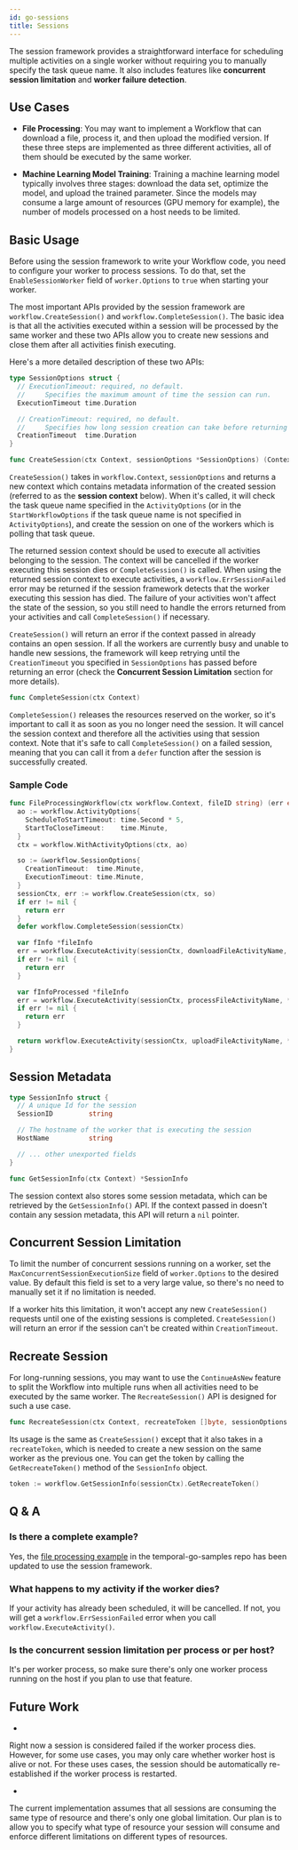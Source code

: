 ```yaml
---
id: go-sessions
title: Sessions
---
```


The session framework provides a straightforward interface for scheduling multiple activities on a single worker without requiring you to manually specify the task queue name. It also includes features like **concurrent session limitation** and **worker failure detection**.

## Use Cases

- **File Processing**: You may want to implement a Workflow that can download a file, process it, and then upload the modified version. If these three steps are implemented as three different activities, all of them should be executed by the same worker.

- **Machine Learning Model Training**: Training a machine learning model typically involves three stages: download the data set, optimize the model, and upload the trained parameter. Since the models may consume a large amount of resources (GPU memory for example), the number of models processed on a host needs to be limited.

## Basic Usage

Before using the session framework to write your Workflow code, you need to configure your worker to process sessions. To do that, set the `EnableSessionWorker` field of `worker.Options` to `true` when starting your worker.

The most important APIs provided by the session framework are `workflow.CreateSession()` and `workflow.CompleteSession()`. The basic idea is that all the activities executed within a session will be processed by the same worker and these two APIs allow you to create new sessions and close them after all activities finish executing.

Here's a more detailed description of these two APIs:

```go
type SessionOptions struct {
  // ExecutionTimeout: required, no default.
  //     Specifies the maximum amount of time the session can run.
  ExecutionTimeout time.Duration

  // CreationTimeout: required, no default.
  //     Specifies how long session creation can take before returning an error.
  CreationTimeout  time.Duration
}

func CreateSession(ctx Context, sessionOptions *SessionOptions) (Context, error)
```

`CreateSession()` takes in `workflow.Context`, `sessionOptions` and returns a new context which contains metadata information of the created session (referred to as the **session context** below). When it's called, it will check the task queue name specified in the `ActivityOptions` (or in the `StartWorkflowOptions` if the task queue name is not specified in `ActivityOptions`), and create the session on one of the workers which is polling that task queue.

The returned session context should be used to execute all activities belonging to the session. The context will be cancelled if the worker executing this session dies or `CompleteSession()` is called. When using the returned session context to execute activities, a `workflow.ErrSessionFailed` error may be returned if the session framework detects that the worker executing this session has died. The failure of your activities won't affect the state of the session, so you still need to handle the errors returned from your activities and call `CompleteSession()` if necessary.

`CreateSession()` will return an error if the context passed in already contains an open session. If all the workers are currently busy and unable to handle new sessions, the framework will keep retrying until the `CreationTimeout` you specified in `SessionOptions` has passed before returning an error (check the **Concurrent Session Limitation** section for more details).

```go
func CompleteSession(ctx Context)
```

`CompleteSession()` releases the resources reserved on the worker, so it's important to call it as soon as you no longer need the session. It will cancel the session context and therefore all the activities using that session context. Note that it's safe to call `CompleteSession()` on a failed session, meaning that you can call it from a `defer` function after the session is successfully created.

### Sample Code

```go
func FileProcessingWorkflow(ctx workflow.Context, fileID string) (err error) {
  ao := workflow.ActivityOptions{
    ScheduleToStartTimeout: time.Second * 5,
    StartToCloseTimeout:    time.Minute,
  }
  ctx = workflow.WithActivityOptions(ctx, ao)

  so := &workflow.SessionOptions{
    CreationTimeout:  time.Minute,
    ExecutionTimeout: time.Minute,
  }
  sessionCtx, err := workflow.CreateSession(ctx, so)
  if err != nil {
    return err
  }
  defer workflow.CompleteSession(sessionCtx)

  var fInfo *fileInfo
  err = workflow.ExecuteActivity(sessionCtx, downloadFileActivityName, fileID).Get(sessionCtx, &fInfo)
  if err != nil {
    return err
  }

  var fInfoProcessed *fileInfo
  err = workflow.ExecuteActivity(sessionCtx, processFileActivityName, *fInfo).Get(sessionCtx, &fInfoProcessed)
  if err != nil {
    return err
  }

  return workflow.ExecuteActivity(sessionCtx, uploadFileActivityName, *fInfoProcessed).Get(sessionCtx, nil)
}
```

## Session Metadata

```go
type SessionInfo struct {
  // A unique Id for the session
  SessionID         string

  // The hostname of the worker that is executing the session
  HostName          string

  // ... other unexported fields
}

func GetSessionInfo(ctx Context) *SessionInfo
```

The session context also stores some session metadata, which can be retrieved by the `GetSessionInfo()` API. If the context passed in doesn't contain any session metadata, this API will return a `nil` pointer.

## Concurrent Session Limitation

To limit the number of concurrent sessions running on a worker, set the `MaxConcurrentSessionExecutionSize` field of `worker.Options` to the desired value. By default this field is set to a very large value, so there's no need to manually set it if no limitation is needed.

If a worker hits this limitation, it won't accept any new `CreateSession()` requests until one of the existing sessions is completed. `CreateSession()` will return an error if the session can't be created within `CreationTimeout`.

## Recreate Session

For long-running sessions, you may want to use the `ContinueAsNew` feature to split the Workflow into multiple runs when all activities need to be executed by the same worker. The `RecreateSession()` API is designed for such a use case.

```go
func RecreateSession(ctx Context, recreateToken []byte, sessionOptions *SessionOptions) (Context, error)
```

Its usage is the same as `CreateSession()` except that it also takes in a `recreateToken`, which is needed to create a new session on the same worker as the previous one. You can get the token by calling the `GetRecreateToken()` method of the `SessionInfo` object.

```go
token := workflow.GetSessionInfo(sessionCtx).GetRecreateToken()
```

## Q & A

### Is there a complete example?

Yes, the [file processing example](https://github.com/temporalio/temporal-go-samples/blob/master/cmd/samples/fileprocessing/workflow.go) in the temporal-go-samples repo has been updated to use the session framework.

### What happens to my activity if the worker dies?

If your activity has already been scheduled, it will be cancelled. If not, you will get a `workflow.ErrSessionFailed` error when you call `workflow.ExecuteActivity()`.

### Is the concurrent session limitation per process or per host?

It's per worker process, so make sure there's only one worker process running on the host if you plan to use that feature.

## Future Work

-

Right now a session is considered failed if the worker process dies. However, for some use cases, you may only care whether worker host is alive or not. For these uses cases, the session should be automatically re-established if the worker process is restarted.

-

The current implementation assumes that all sessions are consuming the same type of resource and there's only one global limitation. Our plan is to allow you to specify what type of resource your session will consume and enforce different limitations on different types of resources.
